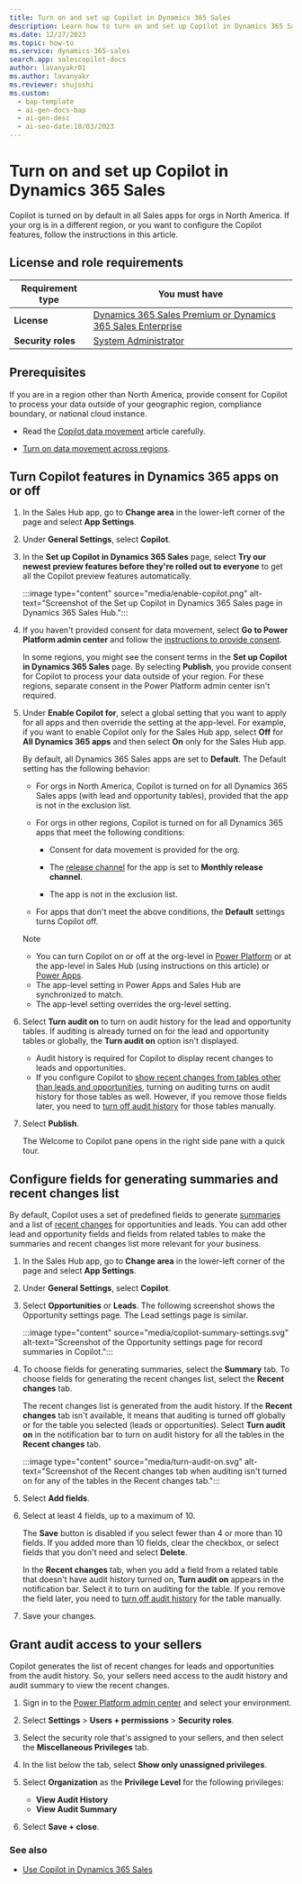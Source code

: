 ```yaml
---
title: Turn on and set up Copilot in Dynamics 365 Sales
description: Learn how to turn on and set up Copilot in Dynamics 365 Sales so that your sales team can get summaries of their contact and lead records, catch up on recent changes, and prepare for meetings.
ms.date: 12/27/2023
ms.topic: how-to
ms.service: dynamics-365-sales
search.app: salescopilot-docs
author: lavanyakr01
ms.author: lavanyakr
ms.reviewer: shujoshi
ms.custom:
  - bap-template
  - ai-gen-docs-bap
  - ai-gen-desc
  - ai-seo-date:10/03/2023
---
```



# Turn on and set up Copilot in Dynamics 365 Sales

Copilot is turned on by default in all Sales apps for orgs in North America. If your org is in a different region, or you want to configure the Copilot features, follow the instructions in this article.

## License and role requirements

| Requirement type | You must have |
|-----------------------|---------|
| **License** | [Dynamics 365 Sales Premium or Dynamics 365 Sales Enterprise](https://dynamics.microsoft.com/sales/pricing/) |
| **Security roles** | [System Administrator](security-roles-for-sales.md) |

## Prerequisites

If you are in a region other than North America, provide consent for Copilot to process your data outside of your geographic region, compliance boundary, or national cloud instance. 

- Read the [Copilot data movement](sales-copilot-data-movement.md) article carefully.

- [Turn on data movement across regions](/power-platform/admin/geographical-availability-copilot#enable-data-movement-across-regions).

## Turn Copilot features in Dynamics 365 apps on or off

1. In the Sales Hub app, go to **Change area** in the lower-left corner of the page and select **App Settings**.

1. Under **General Settings**, select **Copilot**.

1. In the **Set up Copilot in Dynamics 365 Sales** page, select **Try our newest preview features before they're rolled out to everyone** to get all the Copilot preview features automatically.

   :::image type="content" source="media/enable-copilot.png" alt-text="Screenshot of the Set up Copilot in Dynamics 365 Sales page in Dynamics 365 Sales Hub.":::

1. If you haven't provided consent for data movement, select **Go to Power Platform admin center** and follow the [instructions to provide consent](/power-platform/admin/geographical-availability-copilot).

    In some regions, you might see the consent terms in the **Set up Copilot in Dynamics 365 Sales** page. By selecting **Publish**, you provide consent for Copilot to process your data outside of your region. For these regions, separate consent in the Power Platform admin center isn't required.

1. Under **Enable Copilot for**, select a global setting that you want to apply for all apps and then override the setting at the app-level. For example, if you want to enable Copilot only for the Sales Hub app, select **Off** for **All Dynamics 365 apps** and then select **On** only for the Sales Hub app.
  
    By default, all Dynamics 365 Sales apps are set to **Default**. The Default setting has the following behavior:

    - For orgs in North America, Copilot is turned on for all Dynamics 365 Sales apps (with lead and opportunity tables), provided that the app is not in the exclusion list.

    - For orgs in other regions, Copilot is turned on for all Dynamics 365 apps that meet the following conditions:

        - Consent for data movement is provided for the org.

        - The [release channel](/power-apps/maker/model-driven-apps/channel-change) for the app is set to **Monthly release channel**.

        - The app is not in the exclusion list.
    - For apps that don't meet the above conditions, the **Default** settings turns Copilot off.

    > [!NOTE]
    > - You can turn Copilot on or off at the org-level in [Power Platform](/power-platform/admin/settings-features#copilot-preview) or at the app-level in Sales Hub (using instructions on this article) or [Power Apps](/power-apps/maker/model-driven-apps/add-ai-copilot).  
    > - The app-level setting in Power Apps and Sales Hub are synchronized to match.  
    > - The app-level setting overrides the org-level setting.  

1. Select **Turn audit on** to turn on audit history for the lead and opportunity tables. If auditing is already turned on for the lead and opportunity tables or globally, the **Turn audit on** option isn't displayed.

    - Audit history is required for Copilot to display recent changes to leads and opportunities.
    - If you configure Copilot to [show recent changes from tables other than leads and opportunities](#configure-fields-for-generating-summaries-and-recent-changes-list), turning on auditing turns on audit history for those tables as well. However, if you remove those fields later, you need to [turn off audit history](/power-platform/admin/manage-dataverse-auditing#enable-or-disable-auditing-for-an-entity) for those tables manually.

1. Select **Publish**.

    The Welcome to Copilot pane opens in the right side pane with a quick tour.

## Configure fields for generating summaries and recent changes list

By default, Copilot uses a set of predefined fields to generate [summaries](copilot-get-information.md#summarize-a-lead-or-opportunity) and a list of [recent changes](copilot-ask-questions.md#get-recent-changes-to-a-lead-or-opportunity) for opportunities and leads. You can add other lead and opportunity fields and fields from related tables to make the summaries and recent changes list more relevant for your business.

1. In the Sales Hub app, go to **Change area** in the lower-left corner of the page and select **App Settings**.

1. Under **General Settings**, select **Copilot**.

1. Select **Opportunities** or **Leads**. The following screenshot shows the Opportunity settings page. The Lead settings page is similar.

    :::image type="content" source="media/copilot-summary-settings.svg" alt-text="Screenshot of the Opportunity settings page for record summaries in Copilot.":::

1. To choose fields for generating summaries, select the **Summary** tab. To choose fields for generating the recent changes list, select the **Recent changes** tab.

    The recent changes list is generated from the audit history. If the **Recent changes** tab isn't available, it means that auditing is turned off globally or for the table you selected (leads or opportunities). Select **Turn audit on** in the notification bar to turn on audit history for all the tables in the **Recent changes** tab.

    :::image type="content" source="media/turn-audit-on.svg" alt-text="Screenshot of the Recent changes tab when auditing isn't turned on for any of the tables in the Recent changes tab.":::

1. Select **Add fields**.

1. Select at least 4 fields, up to a maximum of 10.

    The **Save** button is disabled if you select fewer than 4 or more than 10 fields. If you added more than 10 fields, clear the checkbox, or select fields that you don't need and select **Delete**.

    In the **Recent changes** tab, when you add a field from a related table that doesn't have audit history turned on, **Turn audit on** appears in the notification bar. Select it to turn on auditing for the table. If you remove the field later, you need to [turn off audit history](/power-platform/admin/manage-dataverse-auditing#enable-or-disable-auditing-for-an-entity) for the table manually.

1. Save your changes.

## Grant audit access to your sellers

Copilot generates the list of recent changes for leads and opportunities from the audit history. So, your sellers need access to the audit history and audit summary to view the recent changes.

1. Sign in to the [Power Platform admin center](https://admin.powerplatform.microsoft.com) and select your environment.

1. Select **Settings** > **Users + permissions** > **Security roles**.

1. Select the security role that's assigned to your sellers, and then select the **Miscellaneous Privileges** tab.

1. In the list below the tab, select **Show only unassigned privileges**.

1. Select **Organization** as the **Privilege Level** for the following privileges:

    - **View Audit History**
    - **View Audit Summary**

1. Select **Save + close**.


### See also

- [Use Copilot in Dynamics 365 Sales](use-sales-copilot.md)
